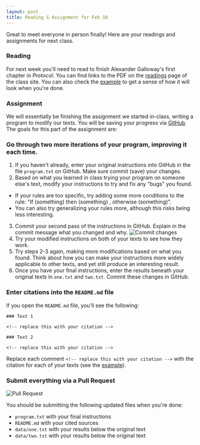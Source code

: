```yaml
---
layout: post
title: Reading & Assignment for Feb 10
---
```


Great to meet everyone in person finally! Here are your readings and assignments for next class.

<!--more-->

### Reading

For next week you'll need to read to finish Alexander Galloway's first chapter in _Protocol_. You can find links to the PDF on the [readings](/readings.html) page of the class site. You can also check the [example]() to get a sense of how it will look when you're done.

### Assignment

We will essentially be finishing the assignment we started in-class, writing a program to modify our texts. You will be saving your progress via [GitHub](http://github.com). The goals for this part of the assignment are:


### Go through two more iterations of your program, improving it each time.
  1. If you haven't already, enter your original instructions into GitHub in the file `program.txt` on GitHub. Make sure commit (save) your changes.
  2. Based on what you learned in class trying your program on someone else's text, modify your instructions to try and fix any "bugs" you found.
   * If your rules are too specific, try adding some more conditions to the rule: "If (something) then (something) , otherwise (something)".
   * You can also try generalizing your rules more, although this risks being less interesting.
  3. Commit your second pass of the instructions in GitHub. Explain in the commit message what you changed and why.
  ![Commit changes](https://dl.dropboxusercontent.com/u/2100102/parsons-cc/spring-2015/commit.png)
  4. Try your modified instructions on both of your texts to see how they work.
  5. Try steps 2-3 again, making more modifications based on what you found. Think about how you can make your instructions more widely applicable to other texts, and yet still produce an interesting result.
  6. Once you have your final instructions, enter the results beneath your original texts in `one.txt` and `two.txt`. Commit these changes in GitHub.

### Enter citations into the `README.md` file

If you open the `README.md` file, you'll see the following:

    ### Text 1

    <!-- replace this with your citation -->

    ### Text 2

    <!-- replace this with your citation -->

Replace each comment `<!-- replace this with your citation -->` with the citation for each of your texts (see the [example](https://github.com/parsons-cc/two-texts/blob/gh-pages/example-txt/README.md)).

### Submit everything via a Pull Request

![Pull Request](https://dl.dropboxusercontent.com/u/2100102/parsons-cc/spring-2015/pull-request.png)

You should be submitting the following updated files when you're done:

 * `program.txt` with your final instructions
 * `README.md` with your cited sources
 * `data/one.txt` with your results below the original text
 * `data/two.txt` with your results below the original text
